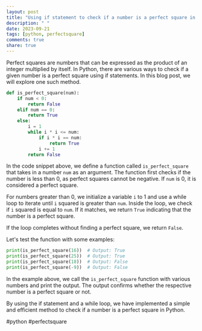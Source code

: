 ```yaml
---
layout: post
title: "Using if statement to check if a number is a perfect square in Python"
description: " "
date: 2023-09-21
tags: [python, perfectsquare]
comments: true
share: true
---
```


Perfect squares are numbers that can be expressed as the product of an integer multiplied by itself. In Python, there are various ways to check if a given number is a perfect square using if statements. In this blog post, we will explore one such method.

```python
def is_perfect_square(num):
    if num < 0:
        return False
    elif num == 0:
        return True
    else:
        i = 1
        while i * i <= num:
            if i * i == num:
                return True
            i += 1
        return False
```

In the code snippet above, we define a function called `is_perfect_square` that takes in a number `num` as an argument. The function first checks if the number is less than 0, as perfect squares cannot be negative. If `num` is 0, it is considered a perfect square.

For numbers greater than 0, we initialize a variable `i` to 1 and use a while loop to iterate until `i` squared is greater than `num`. Inside the loop, we check if `i` squared is equal to `num`. If it matches, we return `True` indicating that the number is a perfect square.

If the loop completes without finding a perfect square, we return `False`.

Let's test the function with some examples:

```python
print(is_perfect_square(16))  # Output: True
print(is_perfect_square(25))  # Output: True
print(is_perfect_square(18))  # Output: False
print(is_perfect_square(-9))  # Output: False
```

In the example above, we call the `is_perfect_square` function with various numbers and print the output. The output confirms whether the respective number is a perfect square or not.

By using the if statement and a while loop, we have implemented a simple and efficient method to check if a number is a perfect square in Python.

#python #perfectsquare